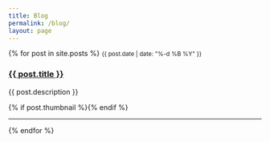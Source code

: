 ```yaml
---
title: Blog
permalink: /blog/
layout: page
---
```


<div>
  {% for post in site.posts %}
  <small class="text-muted">{{ post.date | date: "%-d %B %Y" }}</small>
  <h3 class="lead"><a href="{{ post.url | relative_url }}">{{ post.title }}</a></h3>
  <p>{{ post.description }}</p>
  {% if post.thumbnail %}<a href="{{ post.url | relative_url }}"><img class="img-thumbnail" src="{{ post.thumbnail | relative_url }}" alt="" style="max-width: 250px; max-height: auto;" /></a>{% endif %}
  <hr />
  {% endfor %}
</div>
